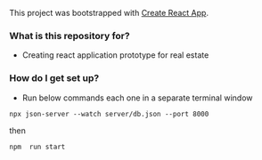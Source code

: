 This project was bootstrapped with [Create React App](https://github.com/facebook/create-react-app).

### What is this repository for?

- Creating react application prototype for real estate

### How do I get set up?

- Run below commands each one in a separate terminal window

```http
npx json-server --watch server/db.json --port 8000
```

then

```http
npm  run start
```
